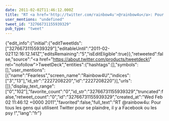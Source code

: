 ```yaml
---
date: 2011-02-02T11:46:12.000Z
title: "RT <a href='http://twitter.com/rainbow4u'>@rainbow4u</a>: Pour tous les gens qui utilisent Twitter pour se plaindre, il y a Facebook ou les psy !″"
user_mentions: "undefined"
tweet_id: "32766731155939329"
pub_type: "tweet"
---
```

{"edit_info":{"initial":{"editTweetIds":["32766731155939329"],"editableUntil":"2011-02-02T12:16:12.141Z","editsRemaining":"5","isEditEligible":true}},"retweeted":false,"source":"<a href=\"https://about.twitter.com/products/tweetdeck\" rel=\"nofollow\">TweetDeck</a>","entities":{"hashtags":[],"symbols":[],"user_mentions":[{"name":"Fearless","screen_name":"Rainbow4U","indices":["3","13"],"id_str":"2227208220","id":"2227208220"}],"urls":[]},"display_text_range":["0","102"],"favorite_count":"0","id_str":"32766731155939329","truncated":false,"retweet_count":"0","id":"32766731155939329","created_at":"Wed Feb 02 11:46:12 +0000 2011","favorited":false,"full_text":"RT @rainbow4u: Pour tous les gens qui utilisent Twitter pour se plaindre, il y a Facebook ou les psy !","lang":"fr"}
